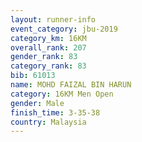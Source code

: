 ```yaml
---
layout: runner-info 
event_category: jbu-2019 
category_km: 16KM  
overall_rank: 207
gender_rank: 83
category_rank: 83
bib: 61013
name: MOHD FAIZAL BIN HARUN
category: 16KM Men Open
gender: Male
finish_time: 3-35-38
country: Malaysia
---
```

